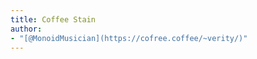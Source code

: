 ```yaml
---
title: Coffee Stain
author:
- "[@MonoidMusician](https://cofree.coffee/~verity/)"
---
```


<canvas id="canvas" style="display:block;margin:auto" width="500px" height="500px"></canvas>
<script src="assets/js/coffee.js"></script>
